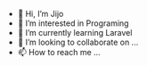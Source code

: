 - 👋 Hi, I’m Jijo
- 👀 I’m interested in Programing
- 🌱 I’m currently learning Laravel
- 💞️ I’m looking to collaborate on ...
- 📫 How to reach me ...

<!---
jijoita/jijoita is a ✨ special ✨ repository because its `README.md` (this file) appears on your GitHub profile.
You can click the Preview link to take a look at your changes.
--->
